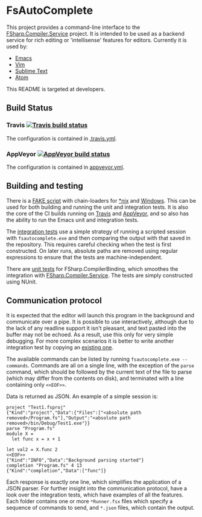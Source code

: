 # FsAutoComplete

This project provides a command-line interface to the [FSharp.Compiler.Service](https://github.com/fsharp/FSharp.Compiler.Service/) project. It is intended to be used as a backend service for rich editing or 'intellisense' features for editors. Currently it is used by:

* [Emacs](https://github.com/fsharp/emacs-fsharp-mode)
* [Vim](https://github.com/fsharp/vim-fsharp)
* [Sublime Text](https://github.com/fsharp/sublime-fsharp-package)
* [Atom](https://github.com/fsprojects/FSharp.Atom)

This README is targeted at developers.

## Build Status

### Travis [![Travis build status](https://travis-ci.org/fsharp/FsAutoComplete.png)](https://travis-ci.org/fsharp/FsAutoComplete)

The configuration is contained in [.travis.yml](.travis.yml).

### AppVeyor [![AppVeyor build status](https://ci.appveyor.com/api/projects/status/0ld2sp0cl25ktiuq?svg=true)](https://ci.appveyor.com/project/rneatherway/fsautocomplete)

The configuration is contained in [appveyor.yml](appveyor.yml).

## Building and testing

There is a [FAKE script](build.fsx) with chain-loaders for [*nix](build.sh) and [Windows](build.cmd). This can be used for both building and running the unit and integration tests. It is also the core of the CI builds running on [Travis](../.travis.yml) and [AppVeyor](../appveyor.yml), and so also has the ability to run the Emacs unit and integration tests.

The [integration tests](FsAutoComplete/test/integration) use a simple strategy of running a scripted session with `fsautocomplete.exe` and then comparing the output with that saved in the repository. This requires careful checking when the test is first constructed. On later runs, absolute paths are removed using regular expressions to ensure that the tests are machine-independent.

There are [unit tests](FSharp.CompilerBinding.Tests) for FSharp.CompilerBinding, which smoothes the integration with [FSharp.Compiler.Service](https://github.com/fsharp/FSharp.Compiler.Service). The tests are simply constructed using NUnit.

## Communication protocol

It is expected that the editor will launch this program in the background and communicate over a pipe. It is possible to use interactively, although due to the lack of any readline support it isn't pleasant, and text pasted into the buffer may not be echoed. As a result, use this only for very simple debugging. For more complex scenarios it is better to write another integration test by copying an [existing one](FsAutoComplete/test/integration/Test1).

The available commands can be listed by running `fsautocomplete.exe --commands`. Commands are all on a single line, with the exception of the `parse` command, which should be followed by the current text of the file to parse (which may differ from the contents on disk), and terminated with a line containing only `<<EOF>>`.

Data is returned as JSON. An example of a simple session is:

    project "Test1.fsproj"
    {"Kind":"project","Data":{"Files":["<absolute path removed>/Program.fs"],"Output":"<absolute path removed>/bin/Debug/Test1.exe"}}
    parse "Program.fs"
    module X =
      let func x = x + 1

    let val2 = X.func 2
    <<EOF>>
    {"Kind":"INFO","Data":"Background parsing started"}
    completion "Program.fs" 4 13
    {"Kind":"completion","Data":["func"]}

Each response is exactly one line, which simplifies the application of a JSON parser. For further insight into the communication protocol, have a look over the integration tests, which have examples of all the features. Each folder contains one or more `*Runner.fsx` files which specify a sequence of commands to send, and `*.json` files, which contain the output.

